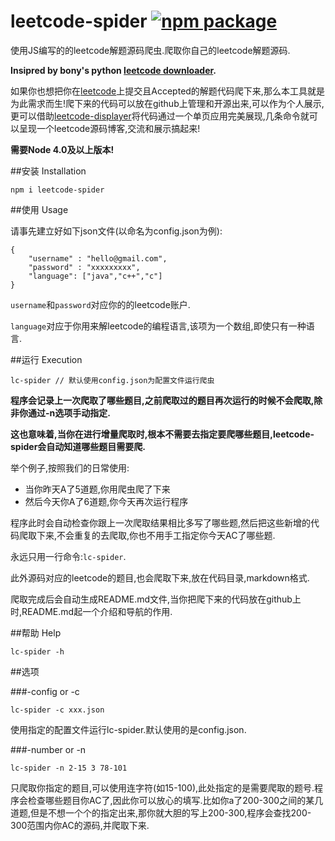 # leetcode-spider [![npm package](https://img.shields.io/npm/v/leetcode-spider.svg)](https://www.npmjs.com/package/leetcode-spider)

使用JS编写的的leetcode解题源码爬虫.爬取你自己的leetcode解题源码.


**Insipred by bony's python [leetcode downloader](https://github.com/bonfy/leetcode).**

如果你也想把你在[leetcode](https://leetcode.com/)上提交且Accepted的解题代码爬下来,那么本工具就是为此需求而生!爬下来的代码可以放在github上管理和开源出来,可以作为个人展示,更可以借助[leetcode-displayer](https://github.com/Ma63d/leetcode-displayer)将代码通过一个单页应用完美展现,几条命令就可以呈现一个leetcode源码博客,交流和展示搞起来!


**需要Node 4.0及以上版本!**

##安装 Installation

```
npm i leetcode-spider
```

##使用 Usage

请事先建立好如下json文件(以命名为config.json为例):


```
{
	"username" : "hello@gmail.com",
	"password" : "xxxxxxxxx",
	"language": ["java","c++","c"]
}
```

`username`和`password`对应你的的leetcode账户.


`language`对应于你用来解leetcode的编程语言,该项为一个数组,即使只有一种语言.

##运行 Execution

```
lc-spider // 默认使用config.json为配置文件运行爬虫
```
**程序会记录上一次爬取了哪些题目,之前爬取过的题目再次运行的时候不会爬取,除非你通过-n选项手动指定.**

**这也意味着,当你在进行增量爬取时,根本不需要去指定要爬哪些题目,leetcode-spider会自动知道哪些题目需要爬.**

举个例子,按照我们的日常使用:

* 当你昨天A了5道题,你用爬虫爬了下来
* 然后今天你A了6道题,你今天再次运行程序

程序此时会自动检查你跟上一次爬取结果相比多写了哪些题,然后把这些新增的代码爬取下来,不会重复的去爬取,你也不用手工指定你今天AC了哪些题.

永远只用一行命令:`lc-spider`.

此外源码对应的leetcode的题目,也会爬取下来,放在代码目录,markdown格式.

爬取完成后会自动生成README.md文件,当你把爬下来的代码放在github上时,README.md起一个介绍和导航的作用.


##帮助 Help
```
lc-spider -h
```

##选项

###-config or -c
```
lc-spider -c xxx.json
```

使用指定的配置文件运行lc-spider.默认使用的是config.json.

###-number or -n
```
lc-spider -n 2-15 3 78-101
```

只爬取你指定的题目,可以使用连字符(如15-100),此处指定的是需要爬取的题号.程序会检查哪些题目你AC了,因此你可以放心的填写.比如你a了200-300之间的某几道题,但是不想一个个的指定出来,那你就大胆的写上200-300,程序会查找200-300范围内你AC的源码,并爬取下来.


